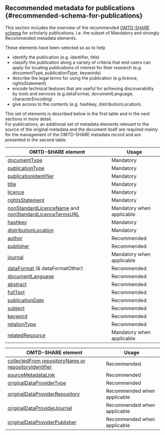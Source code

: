 ## ​Recommended metadata for publications {#recommended-schema-for-publications}

This section includes the overview of the recommended [OMTD-SHARE schema](/the_omtd-share_metadata_schema.md) for scholarly publications, i.e. the subset of Mandatory and strongly Recommended metadata elements.

These elements have been selected so as to help

* identify the publication \(e.g. identifier, title\)
* classify the publication along a variety of criteria that end-users can apply for locating publications of interest for their research \(e.g. documentType, publicationType, keywords\)
* describe the legal terms for using the publication \(e.g.licence, rightsStatement\)
* encode  technical features that are useful for achieving discoverability by tools and services \(e.g.dataFormat, documentLanguage, characterEncoding\)
* give access to the contents \(e.g. hashkey, distributionLocation\).

This set of elements is described below in the first table and in the next sections in more detail.  
For publications, an additional set of metadata elements relevant to the source of the original metadata and the document itself are required mainly for the management of the OMTD-SHARE metadata record and are presented in the second table.

| **OMTD-SHARE element** | **Usage** |
| --- | --- |
| [documentType](/publications_documentType.md) | Mandatory |
| [publicationType](/publications_publicationType.md) | Mandatory |
| [publicationIdentifier](/publications_identifier.md) | Mandatory |
| [title](/publications_title.md) | Mandatory |
| [licence](/licence.md) | Mandatory |
| [rightsStatement](/rightsStatement.md) | Mandatory |
| [nonStandardLicenceName](/nonStandardLicenceName.md) and [nonStandardLicenceTermsURL](/nonStandardLicenceTermsURL.md) | Mandatory when applicable |
| [hashkey](/publications_hashkey.md) | Mandatory |
| [distributionLocation](/distributionLocation.md) | Μandatory |
| [author](/publications_author.md) | Recommended |
| [publisher](/publications_publisher.md) | Recommended |
| [journal](/publications_journal.md) | Mandatory when applicable |
| [dataFormat](/publications_dataFormat.md) \(& dataFormatOther\) | Recommended |
| [documentLanguage](/publications_documentLanguage.md) | Recommended |
| [abstract](/publications_abstract.md) | Recommended |
| [fullText](/publications_fullText.md) | Recommended |
| [publicationDate](/publications_publicationDate.md) | Recommended |
| [subject ](/publications_subject.md) | Recommended |
| [keyword ](/keyword.md) | Recommended |
| [relationType ](/relationType.md) | Recommended |
| [relatedResource ](/relatedResource.md) | Mandatory when applicable |

| **OMTD-SHARE element** | **Usage** |
| --- | --- |
| [collectedFrom repositoryName or repositoryIdentifier](/publications_collectedFrom.md) | Recommended |
| [sourceMetadataLink ](/publications_sourceMetadataLink.md) | Recommended |
| [originalDataProviderType ](/publications_originalDataProviderType.md) | Recommended |
| [originalDataProviderRepository ](/publications_originalDataProviderRepository.md) | Recommended when applicable |
| [originalDataProviderJournal ](/publications_originalDataProviderJournal.md) | Recommended when applicable |
| [originalDataProviderPublisher ](/publications_originalDataProviderPublisher.md) | Recommended when applicable |



